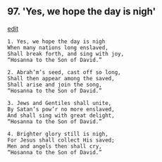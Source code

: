 
## 97.  'Yes, we hope the day is nigh'
[edit](https://docs.google.com/document/d/16vH4yBX%2DU4qC8sbmSoaw05d9Iie67GdP/edit?mode=html)



    1. Yes, we hope the day is nigh
    When many nations long enslaved, 
    Shall break forth, and sing with joy,
    “Hosanna to the Son of David.”

    2. Abrah’m’s seed, cast off so long,
    Shall then appear among the saved, 
    Shall arise and join the song,
    “Hosanna to the Son of David.”

    3. Jews and Gentiles shall unite,
    By Satan’s pow’r no more enslaved,
    And shall sing with great delight,
    “Hosanna to the Son of David.”

    4. Brighter glory still is nigh,
    For Jesus shall collect His saved;
    Men and angels then shall cry,
    “Hosanna to the Son of David.”
